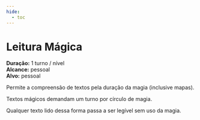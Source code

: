 ```yaml
---
hide:
  - toc
---
```


# Leitura Mágica

**Duração:** 1 turno / nível  
**Alcance:** pessoal  
**Alvo:** pessoal  

Permite a compreensão de textos pela duração da magia (inclusive mapas). 

Textos mágicos demandam um turno por círculo de magia. 

Qualquer texto lido dessa forma passa a ser legível sem uso da magia.
